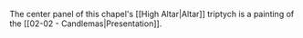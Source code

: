 The center panel of this chapel's [[High Altar|Altar]] triptych is a painting of the [[02-02 - Candlemas|Presentation]].
